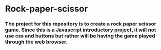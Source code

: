 # Rock-paper-scissor
### The project for this repository is to create a rock paper scissor game. Since this is a Javascript introductory project, it will not use css and buttons but rather will be having the game played through the web browser.